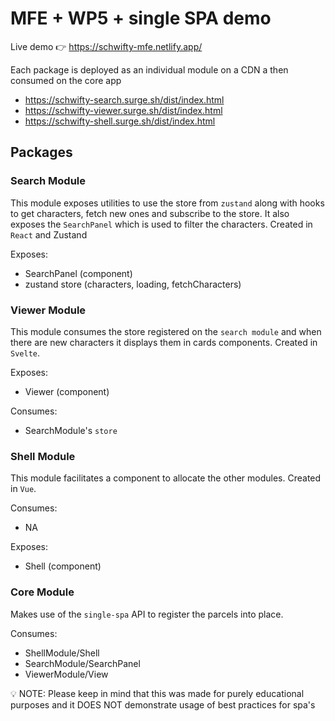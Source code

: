 # MFE + WP5 + single SPA demo

Live demo 👉 https://schwifty-mfe.netlify.app/

Each package is deployed as an individual module on a CDN a then consumed on the core app

- https://schwifty-search.surge.sh/dist/index.html
- https://schwifty-viewer.surge.sh/dist/index.html
- https://schwifty-shell.surge.sh/dist/index.html

## Packages

### Search Module

This module exposes utilities to use the store from `zustand` along with hooks to get characters, fetch new ones and subscribe to the store. It also exposes the `SearchPanel` which is used to filter the characters. Created in `React` and Zustand

Exposes:
- SearchPanel (component)
- zustand store (characters, loading, fetchCharacters)

### Viewer Module

This module consumes the store registered on the `search module` and when there are new characters it displays them in cards components. Created in `Svelte`.

Exposes:
- Viewer (component)

Consumes: 
- SearchModule's `store`

### Shell Module

This module facilitates a component to allocate the other modules. Created in `Vue`.

Consumes:
- NA

Exposes:
- Shell (component)


### Core Module

Makes use of the `single-spa` API to register the parcels into place.

Consumes:
- ShellModule/Shell
- SearchModule/SearchPanel
- ViewerModule/View

💡 NOTE: Please keep in mind that this was made for purely educational purposes and it DOES NOT demonstrate usage of best practices for spa's
